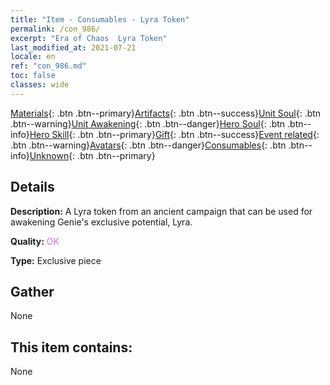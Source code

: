 ```yaml
---
title: "Item - Consumables - Lyra Token"
permalink: /con_986/
excerpt: "Era of Chaos  Lyra Token"
last_modified_at: 2021-07-21
locale: en
ref: "con_986.md"
toc: false
classes: wide
---
```

 [Materials](/Items/){: .btn .btn--primary}[Artifacts](/Items/Artifacts/){: .btn .btn--success}[Unit Soul](/Items/UnitSoul/){: .btn .btn--warning}[Unit Awakening](/Items/UnitAwakening/){: .btn .btn--danger}[Hero Soul](/Items/HeroSoul/){: .btn .btn--info}[Hero Skill](/Items/HeroSkill/){: .btn .btn--primary}[Gift](/Items/Gift/){: .btn .btn--success}[Event related](/Items/Events/){: .btn .btn--warning}[Avatars](/Items/Avatars/){: .btn .btn--danger}[Consumables](/Items/Consumables/){: .btn .btn--info}[Unknown](/Items/Unknown/){: .btn .btn--primary}

## Details
 **Description:** A Lyra token from an ancient campaign that can be used for awakening Genie's exclusive potential, Lyra.

 **Quality:** <span style="color: #DA70D6">OK</span>

 **Type:** Exclusive piece

## Gather

  None

## This item contains:

  None

